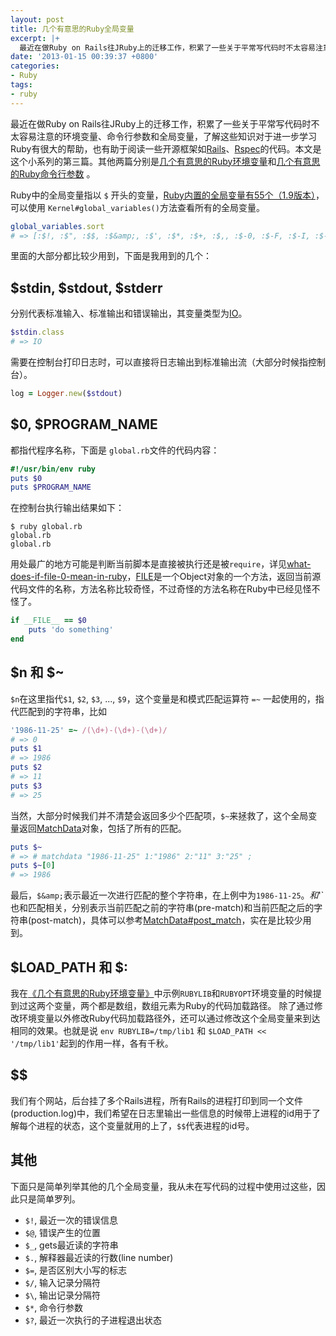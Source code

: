 ```yaml
---
layout: post
title: 几个有意思的Ruby全局变量
excerpt: |+
  最近在做Ruby on Rails往JRuby上的迁移工作，积累了一些关于平常写代码时不太容易注意的环境变量、命令行参数和全局变量，了解这些知识对于进一步学习Ruby有很大的帮助，也有助于阅读一些开源框架如<a href="http://rubyonrails.org/">Rails</a>、<a href="https://github.com/rspec">Rspec</a>的代码。本文是这个小系列的第三篇。其他两篇分别是<a href="http://www.zhlwish.com/2013/01/10/ruby-environment-variables-you-should-known/">几个有意思的Ruby环境变量</a>和<a href="http://www.zhlwish.com/2013/01/07/ruby-command-line-params-you-should-know/">几个有意思的Ruby命令行参数</a> 。
date: '2013-01-15 00:39:37 +0800'
categories:
- Ruby
tags:
- ruby
---
```

最近在做Ruby on Rails往JRuby上的迁移工作，积累了一些关于平常写代码时不太容易注意的环境变量、命令行参数和全局变量，了解这些知识对于进一步学习Ruby有很大的帮助，也有助于阅读一些开源框架如<a href="http://rubyonrails.org/">Rails</a>、<a href="https://github.com/rspec">Rspec</a>的代码。本文是这个小系列的第三篇。其他两篇分别是<a href="http://zhouliang.pro/2013/01/10/ruby-environment-variables-you-should-known/">几个有意思的Ruby环境变量</a>和<a href="http://zhouliang.pro/2013/01/07/ruby-command-line-params-you-should-know/">几个有意思的Ruby命令行参数</a> 。

Ruby中的全局变量指以 `$` 开头的变量，<a href="http://blog.chinaunix.net/uid-26244834-id-2954687.html">Ruby内置的全局变量有55个（1.9版本）</a>，可以使用 `Kernel#global_variables()`方法查看所有的全局变量。

```ruby
global_variables.sort
# => [:$!, :$", :$$, :$&amp;, :$', :$*, :$+, :$,, :$-0, :$-F, :$-I, :$-K, :$-W, :$-a, :$-d, :$-i, :$-l, :$-p, :$-v, :$-w, :$., :$/, :$0, :$1, :$2, :$3, :$4, :$5, :$6, :$7, :$8, :$9, :$:, :$;, :$< , :$=, :$>, :$?, :$@, :$DEBUG, :$FILENAME, :$KCODE, :$LOADED_FEATURES, :$LOAD_PATH, :$PROGRAM_NAME, :$SAFE, :$VERBOSE, :$\, :$_, :$`, :$binding, :$stderr, :$stdin, :$stdout, :$~]
```

里面的大部分都比较少用到，下面是我用到的几个：

## $stdin, $stdout, $stderr

分别代表标准输入、标准输出和错误输出，其变量类型为<a href="http://ruby-doc.org/core-1.9.3/IO.html">IO</a>。

```ruby
$stdin.class
# => IO
```

需要在控制台打印日志时，可以直接将日志输出到标准输出流（大部分时候指控制台）。

```ruby
log = Logger.new($stdout)
```

## $0, $PROGRAM_NAME

都指代程序名称，下面是 `global.rb`文件的代码内容：

```ruby
#!/usr/bin/env ruby
puts $0
puts $PROGRAM_NAME
```

在控制台执行输出结果如下：

    $ ruby global.rb
    global.rb
    global.rb

用处最广的地方可能是判断当前脚本是直接被执行还是被`require`，详见[what-does-if-file-0-mean-in-ruby](http://stackoverflow.com/questions/4687680/what-does-if-file-0-mean-in-ruby)，[FILE](http://ruby-doc.org/docs/keywords/1.9/Object.html#method-i-__FILE__)是一个Object对象的一个方法，返回当前源代码文件的名称，方法名称比较奇怪，不过奇怪的方法名称在Ruby中已经见怪不怪了。

```ruby
if __FILE__ == $0
    puts 'do something'
end
```

## $n 和 $~

`$n`在这里指代`$1`, `$2`, `$3`, ..., `$9`，这个变量是和模式匹配运算符 `=~` 一起使用的，指代匹配到的字符串，比如

```ruby
'1986-11-25' =~ /(\d+)-(\d+)-(\d+)/
# => 0
puts $1
# => 1986
puts $2
# => 11
puts $3
# => 25
```

当然，大部分时候我们并不清楚会返回多少个匹配项，`$~`来拯救了，这个全局变量返回<a href="http://www.ruby-doc.org/core-1.9.3/MatchData.html">MatchData</a>对象，包括了所有的匹配。

```ruby
puts $~
# => # matchdata "1986-11-25" 1:"1986" 2:"11" 3:"25" ;
puts $~[0]
# => 1986
```

最后，`$&amp;`表示最近一次进行匹配的整个字符串，在上例中为`1986-11-25`。$`和`$'`也和匹配相关，分别表示当前匹配之前的字符串(pre-match)和当前匹配之后的字符串(post-match)，具体可以参考<a href="http://www.ruby-doc.org/core-1.9.3/MatchData.html#method-i-post_match">MatchData#post_match</a>，实在是比较少用到。

## $LOAD_PATH 和 $:

我在<a href="http://zhouliang.pro/2013/01/10/ruby-environment-variables-you-should-known/">《几个有意思的Ruby环境变量》</a>中示例`RUBYLIB`和`RUBYOPT`环境变量的时候提到过这两个变量，两个都是数组，数组元素为Ruby的代码加载路径。
除了通过修改环境变量以外修改Ruby代码加载路径外，还可以通过修改这个全局变量来到达相同的效果。也就是说 `env RUBYLIB=/tmp/lib1` 和 `$LOAD_PATH << '/tmp/lib1'`起到的作用一样，各有千秋。

## $$

我们有个网站，后台挂了多个Rails进程，所有Rails的进程打印到同一个文件(production.log)中，我们希望在日志里输出一些信息的时候带上进程的id用于了解每个进程的状态，这个变量就用的上了，`$$`代表进程的id号。

## 其他

下面只是简单列举其他的几个全局变量，我从未在写代码的过程中使用过这些，因此只是简单罗列。

* `$!`, 最近一次的错误信息 
* `$@`, 错误产生的位置 
* `$_`, gets最近读的字符串 
* `$.`, 解释器最近读的行数(line number) 
* `$=`, 是否区别大小写的标志 
* `$/`, 输入记录分隔符 
* `$\`, 输出记录分隔符 
* `$*`, 命令行参数 
* `$?`, 最近一次执行的子进程退出状态

